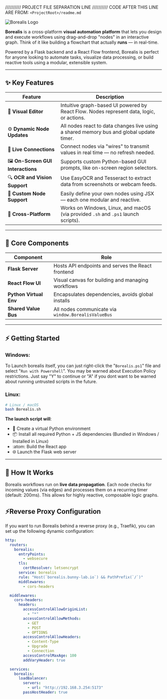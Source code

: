 ////////// PROJECT FILE SEPARATION LINE ////////// CODE AFTER THIS LINE ARE FROM: `<ProjectRoot>/readme.md`

![Borealis Logo](https://git.bunny-lab.io/Borealis/Borealis/raw/branch/main/Data/Server/WebUI/public/Borealis_Logo_Full.png)

**Borealis** is a cross-platform **visual automation platform** that lets you design and execute workflows using drag-and-drop "nodes" in an interactive graph. Think of it like building a flowchart that actually **runs** — in real-time.

Powered by a Flask backend and a React Flow frontend, Borealis is perfect for anyone looking to automate tasks, visualize data processing, or build reactive tools using a modular, extensible system.

---

## ✨ Key Features

| Feature | Description |
|--------|-------------|
| 🧠 **Visual Editor** | Intuitive graph-based UI powered by React Flow. Nodes represent data, logic, or actions. |
| ⚙️ **Dynamic Node Updates** | All nodes react to data changes live using a shared memory bus and global update timer. |
| 🔗 **Live Connections** | Connect nodes via "wires" to transmit values in real time — no refresh needed. |
| 🖼️ **On-Screen GUI Interactions** | Supports custom Python-based GUI prompts, like on-screen region selectors. |
| 🔍 **OCR and Vision Support** | Use EasyOCR and Tesseract to extract data from screenshots or webcam feeds. |
| 🧩 **Custom Node Support** | Easily define your own nodes using JSX — each one modular and reactive. |
| 🚀 **Cross-Platform** | Works on Windows, Linux, and macOS (via provided `.sh` and `.ps1` launch scripts). |

---

## 🧱 Core Components

| Component | Role |
|----------|------|
| **Flask Server** | Hosts API endpoints and serves the React frontend |
| **React Flow UI** | Visual canvas for building and managing workflows |
| **Python Virtual Env** | Encapsulates dependencies, avoids global installs |
| **Shared Value Bus** | All nodes communicate via `window.BorealisValueBus` |

---

## ⚡ Getting Started

### Windows:
To Launch borealis itself, you can just right-click the "`Borealis.ps1`" file and select "`Run with Powershell`".  You may be warned about Execution Policy restrictions.  Just say "Y" to continue or "A" if you dont want to be warned about running untrusted scripts in the future.

### Linux:
```sh
# Linux / macOS
bash Borealis.sh
```

**The launch script will**:
- :snake: Create a virtual Python environment
- :package: Install all required Python + JS dependencies (Bundled in Windows / Installed in Linux)
- :atom: Build the React app
- :globe_with_meridians: Launch the Flask web server
---

## 🧠 How It Works

Borealis workflows run on **live data propagation**. Each node checks for incoming values (via edges) and processes them on a recurring timer (default: 200ms). This allows for highly reactive, composable logic graphs.

## ⚡Reverse Proxy Configuration
If you want to run Borealis behind a reverse proxy (e.g., Traefik), you can set up the following dynamic configuration:
```yml
http:
  routers:
    borealis:
      entryPoints:
        - websecure
      tls:
        certResolver: letsencrypt
      service: borealis
      rule: "Host(`borealis.bunny-lab.io`) && PathPrefix(`/`)"
      middlewares:
        - cors-headers

  middlewares:
    cors-headers:
      headers:
        accessControlAllowOriginList:
          - "*"
        accessControlAllowMethods:
          - GET
          - POST
          - OPTIONS
        accessControlAllowHeaders:
          - Content-Type
          - Upgrade
          - Connection
        accessControlMaxAge: 100
        addVaryHeader: true

  services:
    borealis:
      loadBalancer:
        servers:
          - url: "http://192.168.3.254:5173"
        passHostHeader: true
```